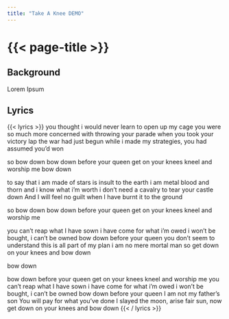 ```yaml
---
title: "Take A Knee DEMO"
---
```

# {{< page-title >}}

## Background
Lorem Ipsum

## Lyrics
{{< lyrics >}}
you thought i would never learn to open up my cage
you were so much more concerned with throwing your parade
when you took your victory lap the war had just begun
while i made my strategies, you had assumed you’d won

so bow down
bow down before your queen
get on your knees
kneel and worship me
bow down

to say that i am made of stars is insult to the earth
i am metal blood and thorn and i know what i’m worth
i don’t need a cavalry to tear your castle down
And I will feel no guilt when I have burnt it to the ground

so bow down
bow down before your queen
get on your knees
kneel and worship me

you can’t reap what I have sown
i have come for what i’m owed
i won’t be bought, i can’t be owned
bow down before your queen
you don’t seem to understand
this is all part of my plan
i am no mere mortal man
so get down on your knees
and bow down

bow down

bow down before your queen
get on your knees
kneel and worship me
you can’t reap what I have sown
i have come for what i’m owed
i won’t be bought, i can’t be owned
bow down before your queen
I am not my father’s son
You will pay for what you’ve done
I slayed the moon, arise fair sun,
now get down on your knees
and bow down
{{< / lyrics >}}
